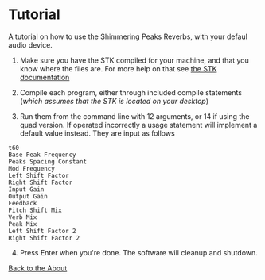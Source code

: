 <!---layout: page
title: "Tutorial"
permalink: /tutorial/--->

<h1> Tutorial </h1>
A tutorial on how to use the Shimmering Peaks Reverbs, with your defaul audio device.

1. Make sure you have the STK compiled for your machine, and that you know where the files are. For more help on that see <a href="https://ccrma.stanford.edu/software/stk/index.html"> the STK documentation </a>

2. Compile each program, either through included compile statements (<i>which assumes that the STK is located on your desktop</i>)

3. Run them from the command line with 12 arguments, or 14 if using the quad version. If operated incorrectly a usage statement will implement a default value instead. They are input as follows

```
t60
Base Peak Frequency
Peaks Spacing Constant
Mod Frequency
Left Shift Factor
Right Shift Factor
Input Gain
Output Gain
Feedback
Pitch Shift Mix
Verb Mix
Peak Mix
Left Shift Factor 2
Right Shift Factor 2
```

4. Press Enter when you're done. The software will cleanup and shutdown.

<a href="https://kaseypocius.github.io/MUMT-307-ShimmeringPeaks/about"> Back to the About</a>
